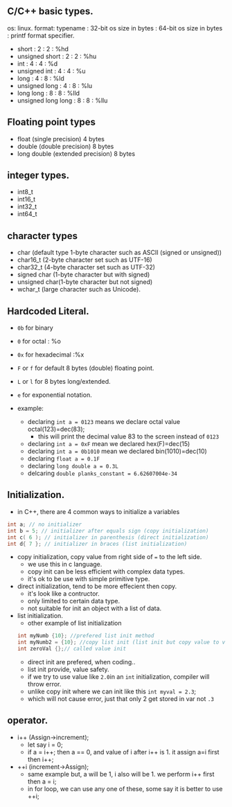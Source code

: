 ## C/C++ basic types.

os: linux.
format: typename : 32-bit os size in bytes : 64-bit os size in bytes : printf format specifier.

- short : 2 : 2 : %hd
- unsigned short : 2 : 2 : %hu
- int : 4 : 4 : %d
- unsigned int : 4 : 4 : %u
- long : 4 : 8 : %ld
- unsigned long : 4 : 8 : %lu
- long long : 8 : 8 : %lld
- unsigned long long : 8 : 8 : %llu

## Floating point types

- float (single precision) 4 bytes
- double (double precision) 8 bytes
- long double (extended precision) 8 bytes

## <cstdint> integer types.

- int8_t
- int16_t
- int32_t
- int64_t

## character types

- char (default type 1-byte character such as ASCII (signed or unsigned))
- char16_t (2-byte character set such as UTF-16)
- char32_t (4-byte character set such as UTF-32)
- signed char (1-byte character but with signed)
- unsigned char(1-byte character but not signed)
- wchar_t (large character such as Unicode).

## Hardcoded Literal.

- `0b` for binary
- `0` for octal : %o
- `0x` for hexadecimal :%x
- `F` or `f` for default 8 bytes (double) floating point.
- `L` or `l` for 8 bytes long/extended.
- `e` for exponential notation.

- example:
  - declaring `int a = 0123` means we declare octal value octal(123)=dec(83);
    - this will print the decimal value 83 to the screen instead of `0123`
  - declaring `int a = 0xF` mean we declared hex(F)=dec(15)
  - declaring `int a = 0b1010` mean we declared bin(1010)=dec(10)
  - declaring `float a = 0.1F`
  - declaring `long double a = 0.3L`
  - delcaring `double planks_constant = 6.62607004e-34`

## Initialization.

- in C++, there are 4 common ways to initialize a variables

```cpp
int a; // no initializer
int b = 5; // initializer after equals sign (copy initialization)
int c( 6 ); // initializer in parenthesis (direct initialization)
int d{ 7 }; // initializer in braces (list initialization)
```

- copy initialization, copy value from right side of `=` to the left side.
  - we use this in c language.
  - copy init can be less efficient with complex data types.
  - it's ok to be use with simple primitive type.
- direct initialization, tend to be more effecient then copy.
  - it's look like a contructor.
  - only limited to certain data type.
  - not suitable for init an object with a list of data.
- list initialization.
  - other example of list initialization
  ```cpp
  int myNumb {10}; //prefered list init method
  int myNumb2 = {10}; //copy list init (list init but copy value to var)
  int zeroVal {};// called value init
  ```
  - direct init are prefered, when coding..
  - list init provide, value safety.
  - if we try to use value like `2.0`in an `int` initialization, compiler will throw error.
  - unlike copy init where we can init like this `int myval = 2.3`;
  - which will not cause error, just that only 2 get stored in var not `.3`

## operator.

- i++ (Assign->increment);
  - let say i = 0;
  - if a = i++; then a == 0, and value of i after i++ is 1. it assign a=i first then i++;
- ++i (increment->Assign);
  - same example but, a will be 1, i also will be 1. we perform i++ first then a = i;
  - in for loop, we can use any one of these, some say it is better to use ++i;
